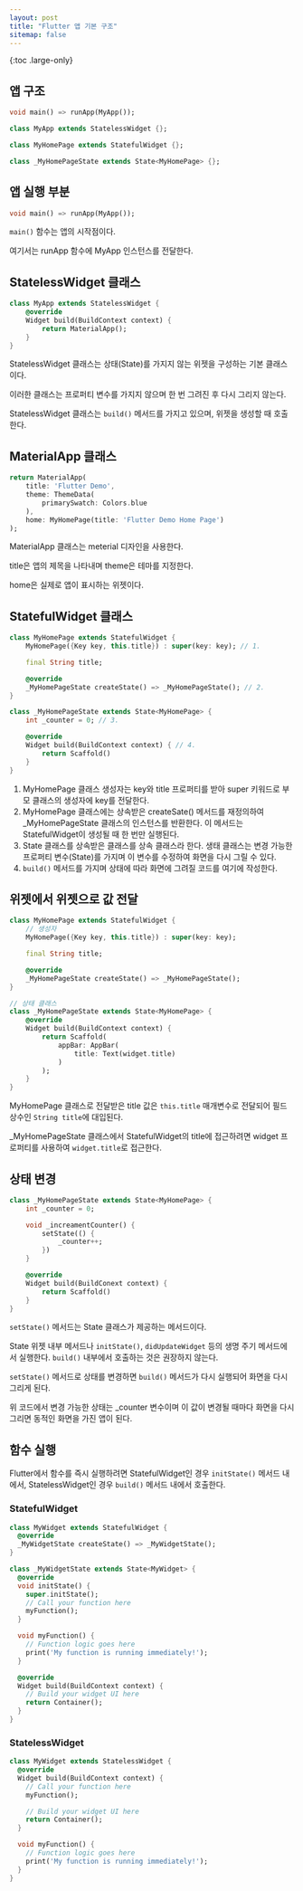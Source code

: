 ```yaml
---
layout: post
title: "Flutter 앱 기본 구조"
sitemap: false
---
```


{:toc .large-only}

## 앱 구조

```dart
void main() => runApp(MyApp());

class MyApp extends StatelessWidget {};

class MyHomePage extends StatefulWidget {};

class _MyHomePageState extends State<MyHomePage> {};
```

## 앱 실행 부분

```dart
void main() => runApp(MyApp());
```

`main()` 함수는 앱의 시작점이다.

여기서는 runApp 함수에 MyApp 인스턴스를 전달한다.

## StatelessWidget 클래스

```dart
class MyApp extends StatelessWidget {
    @override
    Widget build(BuildContext context) {
        return MaterialApp();
    }
}
```

StatelessWidget 클래스는 상태(State)를 가지지 않는 위젯을 구성하는 기본 클래스이다.

이러한 클래스는 프로퍼티 변수를 가지지 않으며 한 번 그려진 후 다시 그리지 않는다.

StatelessWidget 클래스는 `build()` 메서드를 가지고 있으며, 위젯을 생성할 때 호출한다.

## MaterialApp 클래스

```dart
return MaterialApp(
    title: 'Flutter Demo',
    theme: ThemeData(
        primarySwatch: Colors.blue
    ),
    home: MyHomePage(title: 'Flutter Demo Home Page')
);
```

MaterialApp 클래스는 meterial 디자인을 사용한다.

title은 앱의 제목을 나타내며 theme은 테마를 지정한다.

home은 실제로 앱이 표시하는 위젯이다.

## StatefulWidget 클래스

```dart
class MyHomePage extends StatefulWidget {
    MyHomePage({Key key, this.title}) : super(key: key); // 1.

    final String title;

    @override
    _MyHomePageState createState() => _MyHomePageState(); // 2.
}

class _MyHomePageState extends State<MyHomePage> {
    int _counter = 0; // 3.

    @override
    Widget build(BuildContext context) { // 4.
        return Scaffold()
    }
}
```

1. MyHomePage 클래스 생성자는 key와 title 프로퍼티를 받아 super 키워드로 부모 클래스의 생성자에 key를 전달한다.
1. MyHomePage 클래스에는 상속받은 createSate() 메서드를 재정의하여 \_MyHomePageState 클래스의 인스턴스를 반환한다. 이 메서드는 StatefulWidget이 생성될 때 한 번만 실행된다.
1. State 클래스를 상속받은 클래스를 상속 클래스라 한다. 생태 클래스는 변경 가능한 프로퍼티 변수(State)를 가지며 이 변수를 수정하여 화면을 다시 그릴 수 있다.
1. `build()` 메서드를 가지며 상태에 따라 화면에 그려질 코드를 여기에 작성한다.

## 위젯에서 위젯으로 값 전달

```dart
class MyHomePage extends StatefulWidget {
    // 생성자
    MyHomePage({Key key, this.title}) : super(key: key);

    final String title;

    @override
    _MyHomePageState createState() => _MyHomePageState();
}

// 상태 클래스
class _MyHomePageState extends State<MyHomePage> {
    @override
    Widget build(BuildContext context) {
        return Scaffold(
            appBar: AppBar(
                title: Text(widget.title)
            )
        );
    }
}
```

MyHomePage 클래스로 전달받은 title 값은 `this.title` 매개변수로 전달되어 필드 상수인 `String title`에 대입된다.

\_MyHomePageState 클래스에서 StatefulWidget의 title에 접근하려면 widget 프로퍼티를 사용하여 `widget.title`로 접근한다.

## 상태 변경

```dart
class _MyHomePageState extends State<MyHomePage> {
    int _counter = 0;

    void _increamentCounter() {
        setState(() {
            _counter++;
        })
    }

    @override
    Widget build(BuildConext context) {
        return Scaffold()
    }
}
```

`setState()` 메서드는 State 클래스가 제공하는 메서드이다.

State 위젯 내부 메서드나 `initState()`, `didUpdateWidget` 등의 생명 주기 메서드에서 실행한다. `build()` 내부에서 호출하는 것은 권장하지 않는다.

`setState()` 메서드로 상태를 변경하면 `build()` 메서드가 다시 실행되어 화면을 다시 그리게 된다.

위 코드에서 변경 가능한 상태는 \_counter 변수이며 이 값이 변경될 때마다 화면을 다시 그리면 동적인 화면을 가진 앱이 된다.

## 함수 실행

Flutter에서 함수를 즉시 실행하려면 StatefulWidget인 경우 `initState()` 메서드 내에서, StatelessWidget인 경우 `build()` 메서드 내에서 호출한다.

### StatefulWidget

```dart
class MyWidget extends StatefulWidget {
  @override
  _MyWidgetState createState() => _MyWidgetState();
}

class _MyWidgetState extends State<MyWidget> {
  @override
  void initState() {
    super.initState();
    // Call your function here
    myFunction();
  }

  void myFunction() {
    // Function logic goes here
    print('My function is running immediately!');
  }

  @override
  Widget build(BuildContext context) {
    // Build your widget UI here
    return Container();
  }
}
```

### StatelessWidget

```dart
class MyWidget extends StatelessWidget {
  @override
  Widget build(BuildContext context) {
    // Call your function here
    myFunction();

    // Build your widget UI here
    return Container();
  }

  void myFunction() {
    // Function logic goes here
    print('My function is running immediately!');
  }
}
```
